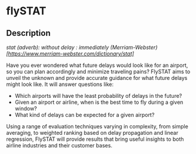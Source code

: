 # flySTAT

## Description

*stat (adverb): without delay : immediately (Merriam-Webster)[https://www.merriam-webster.com/dictionary/stat]*

Have you ever wondered what future delays would look like for an airport, so you can plan accordingly and minimize traveling pains?
FlySTAT aims to unveil the unknown and provide accurate guidance for what future delays might look like. It will answer questions like:
- Which airports will have the least probability of delays in the future?
- Given an airport or airline, when is the best time to fly during a given window?
- What kind of delays can be expected for a given airport?

Using a range of evaluation techniques varying in complexity, from simple averaging, to weighted ranking based on delay propagation and linear regression, FlySTAT will provide results that bring useful insights to both airline industries and their customer bases.
